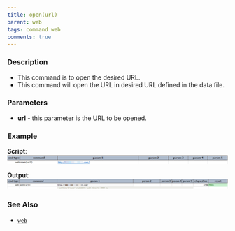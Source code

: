 ```yaml
---
title: open(url)
parent: web
tags: command web
comments: true
---
```


### Description

- This command is to open the desired URL.
- This command will open the URL in desired URL defined in the data file.

### Parameters

- **url** - this parameter is the URL to be opened.

### Example

**Script**:<br/>
![](image/open_01.png)

**Output**:<br/>
![](image/open_02.png)

### See Also

- [`web`](index)